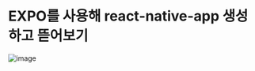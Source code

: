 # EXPO를 사용해 react-native-app 생성하고 뜯어보기

![image](https://user-images.githubusercontent.com/77220824/194232431-ec314612-4f6b-45be-8d02-593b268679e0.png)



